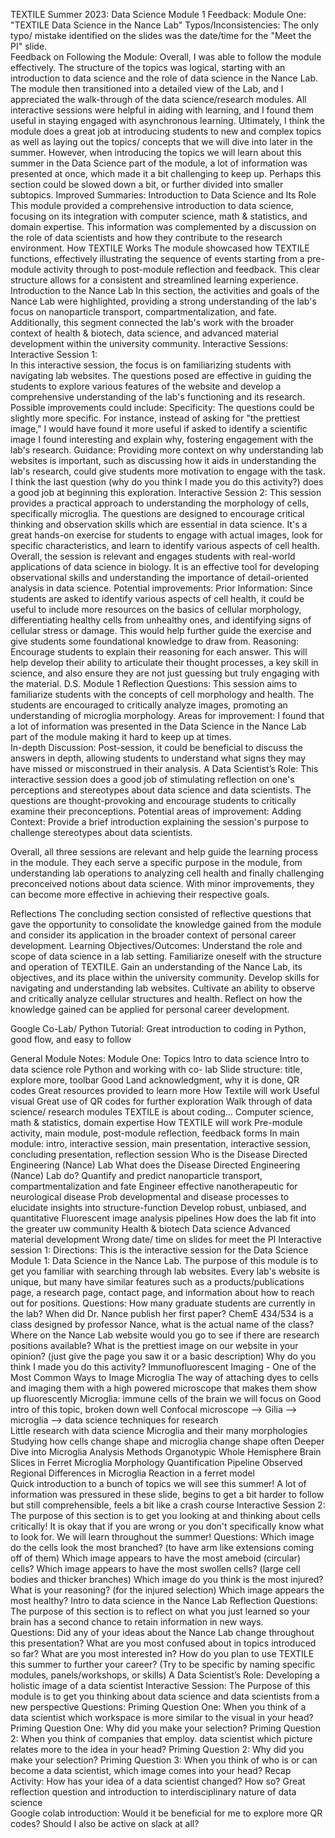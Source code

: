 TEXTILE Summer 2023: Data Science Module 1 Feedback: 
Module One: "TEXTILE Data Science in the Nance Lab" 
Typos/Inconsistencies: 
The only typo/ mistake identified on the slides was the date/time for the "Meet the PI" slide.  
Feedback on Following the Module: 
Overall, I was able to follow the module effectively. The structure of the topics was logical, starting with an introduction to data science and the role of data science in the Nance Lab. The module then transitioned into a detailed view of the Lab, and I appreciated the walk-through of the data science/research modules. All interactive sessions were helpful in aiding with learning, and I found them useful in staying engaged with asynchronous learning. Ultimately, I think the module does a great job at introducing students to new and complex topics as well as laying out the topics/ concepts that we will dive into later in the summer. However, when introducing the topics we will learn about this summer in the Data Science part of the module, a lot of information was presented at once, which made it a bit challenging to keep up. Perhaps this section could be slowed down a bit, or further divided into smaller subtopics. 
Improved Summaries: 
Introduction to Data Science and Its Role 
This module provided a comprehensive introduction to data science, focusing on its integration with computer science, math & statistics, and domain expertise. This information was complemented by a discussion on the role of data scientists and how they contribute to the research environment. 
How TEXTILE Works 
The module showcased how TEXTILE functions, effectively illustrating the sequence of events starting from a pre-module activity through to post-module reflection and feedback. This clear structure allows for a consistent and streamlined learning experience. 
Introduction to the Nance Lab 
In this section, the activities and goals of the Nance Lab were highlighted, providing a strong understanding of the lab's focus on nanoparticle transport, compartmentalization, and fate. Additionally, this segment connected the lab's work with the broader context of health & biotech, data science, and advanced material development within the university community. 
Interactive Sessions: 
Interactive Session 1:  
In this interactive session, the focus is on familiarizing students with navigating lab websites. The questions posed are effective in guiding the students to explore various features of the website and develop a comprehensive understanding of the lab's functioning and its research. 
Possible improvements could include: 
Specificity: The questions could be slightly more specific. For instance, instead of asking for "the prettiest image," I would have found it more useful if asked to identify a scientific image I found interesting and explain why, fostering engagement with the lab's research. 
Guidance: Providing more context on why understanding lab websites is important, such as discussing how it aids in understanding the lab's research, could give students more motivation to engage with the task. I think the last question (why do you think I made you do this activity?) does a good job at beginning this exploration. 
Interactive Session 2: 
This session provides a practical approach to understanding the morphology of cells, specifically microglia. The questions are designed to encourage critical thinking and observation skills which are essential in data science. It's a great hands-on exercise for students to engage with actual images, look for specific characteristics, and learn to identify various aspects of cell health. Overall, the session is relevant and engages students with real-world applications of data science in biology. It is an effective tool for developing observational skills and understanding the importance of detail-oriented analysis in data science. 
Potential improvements: 
Prior Information: Since students are asked to identify various aspects of cell health, it could be useful to include more resources on the basics of cellular morphology, differentiating healthy cells from unhealthy ones, and identifying signs of cellular stress or damage. This would help further guide the exercise and give students some foundational knowledge to draw from. 
Reasoning: Encourage students to explain their reasoning for each answer. This will help develop their ability to articulate their thought processes, a key skill in science, and also ensure they are not just guessing but truly engaging with the material. 
D.S. Module 1 Reflection Questions: 
This session aims to familiarize students with the concepts of cell morphology and health. The students are encouraged to critically analyze images, promoting an understanding of microglia morphology. 
Areas for improvement: 
I found that a lot of information was presented in the Data Science in the Nance Lab part of the module making it hard to keep up at times.  
In-depth Discussion: Post-session, it could be beneficial to discuss the answers in depth, allowing students to understand what signs they may have missed or misconstrued in their analysis. 
A Data Scientist’s Role: 
This interactive session does a good job of stimulating reflection on one's perceptions and stereotypes about data science and data scientists. The questions are thought-provoking and encourage students to critically examine their preconceptions. 
Potential areas of improvement: 
Adding Context: Provide a brief introduction explaining the session's purpose to challenge stereotypes about data scientists. 
 
Overall, all three sessions are relevant and help guide the learning process in the module. They each serve a specific purpose in the module, from understanding lab operations to analyzing cell health and finally challenging preconceived notions about data science. With minor improvements, they can become more effective in achieving their respective goals. 
 
Reflections 
The concluding section consisted of reflective questions that gave the opportunity to consolidate the knowledge gained from the module and consider its application in the broader context of personal career development. 
Learning Objectives/Outcomes: 
Understand the role and scope of data science in a lab setting. 
Familiarize oneself with the structure and operation of TEXTILE. 
Gain an understanding of the Nance Lab, its objectives, and its place within the university community. 
Develop skills for navigating and understanding lab websites. 
Cultivate an ability to observe and critically analyze cellular structures and health. 
Reflect on how the knowledge gained can be applied for personal career development. 
 
Google Co-Lab/ Python Tutorial: 
Great introduction to coding in Python, good flow, and easy to follow 
 
General Module Notes: 
Module One: 
Topics 
Intro to data science 
Intro to data science role 
Python and working with co- lab 
Slide structure: title, explore more, toolbar 
Good 
Land acknowledgment, why it is done, QR codes 
Great resources provided to learn more 
How Textile will work 
Useful visual 
Great use of QR codes for further exploration 
Walk through of data science/ research modules 
TEXTILE is about coding… 
Computer science, math & statistics, domain expertise 
How TEXTILE will work 
Pre-module activity, main module, post-module reflection, feedback forms 
In main module: intro, interactive session, main presentation, interactive session, concluding presentation, reflection session 
Who is the Disease Directed Engineering (Nance) Lab 
What does the Disease Directed Engineering (Nance) Lab do? 
Quantify and predict nanoparticle transport, compartmentalization and fate 
Engineer effective nanotherapeutic for neurological disease 
Prob developmental and disease processes to elucidate insights into structure-function 
Develop robust, unbiased, and quantitative Fluorescent image analysis pipelines 
How does the lab fit into the greater uw community 
Health & biotech 
Data science 
Advanced material development 
Wrong date/ time on slides for meet the PI 
Interactive session 1: 
Directions: This is the interactive session for the Data Science Module 1: Data Science in the Nance Lab. The purpose of this module is to get you familiar with searching through lab websites. Every lab's website is unique, but many have similar features such as a products/publications page, a research page, contact page, and information about how to reach out for positions. 
Questions: How many graduate students are currently in the lab? When did Dr. Nance publish her first paper? ChemE 434/534 is a class designed by professor Nance, what is the actual name of the class? Where on the Nance Lab website would you go to see if there are research positions available? What is the prettiest image on our website in your opinion? (just give the page you saw it or a basic description) Why do you think I made you do this activity? 
Immunofluorescent Imaging - One of the Most Common Ways to Image Microglia 
The way of attaching dyes to cells and imaging them with a high powered microscope that makes them show up fluorescently 
Microglia: immune cells of the brain we will focus on 
Good intro of this topic, broken down well 
Confocal microscope —> Gilia —> microglia —> data science techniques for research  
Little research with data science 
Microglia and their many morphologies  
Studying how cells change shape and microglia change shape often 
Deeper Dive into Microglia Analysis Methods 
Organotypic Whole Hemisphere Brain Slices in Ferret 
Microglia Morphology Quantification Pipeline 
Observed Regional Differences in Microglia Reaction in a ferret model  
Quick introduction to a bunch of topics we will see this summer! 
A lot of information was pressured in these slide, begins to get a bit harder to follow but still comprehensible, feels a bit like a crash course 
Interactive Session 2: The purpose of this section is to get you looking at and thinking about cells critically! It is okay that if you are wrong or you don't specifically know what to look for. We will learn throughout the summer! 
Questions: Which image do the cells look the most branched? (to have arm like extensions coming off of them) Which image appears to have the most ameboid (circular) cells? Which image appears to have the most swollen cells? (large cell bodies and thicker branches) Which image do you think is the most injured? What is your reasoning? (for the injured selection) Which image appears the most healthy? 
Intro to data science in the Nance Lab Reflection  Questions: The purpose of this section is to reflect on what you just learned so your brain has a second chance to retain information in new ways.  
Questions: Did any of your ideas about the Nance Lab change throughout this presentation? What are you most confused about in topics introduced so far? What are you most interested in? How do you plan to use TEXTILE this summer to further your career? (Try to be specific by naming specific modules, panels/workshops, or skills) 
A Data Scientist’s Role: 
Developing a holistic image of a data scientist 
Interactive Session: The Purpose of this module is to get you thinking about data science and data scientists from a new perspective 
Questions: Priming Question One: When you think of a data scientist which workspace is more similar to the visual in your head? Priming Question One: Why did you make your selection? 
Priming Question 2: When you think of companies that employ. data scientist which picture relates more to the idea in your head? Priming Question 2: Why did you make your selection? 
Priming Question 3: When you think of who is or can become a data scientist, which image comes into your head? 
Recap Activity: How has your idea of a data scientist changed? How so? 
Great reflection question and introduction to interdisciplinary nature of data science  
Google colab introduction: 
Would it be beneficial for me to explore more QR codes? 
Should I also be active on slack at all? 
